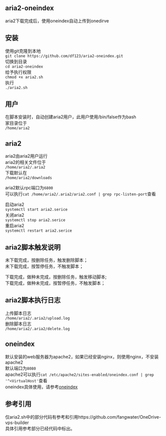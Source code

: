 ## aria2-oneindex
aria2下载完成后，使用oneindex自动上传到onedirve

## 安装
使用git克隆到本地  
```git clone https://github.com/df123/aria2-oneindex.git```  
切换到目录  
```cd aria2-oneindex```  
给予执行权限  
```chmod +x aria2.sh```  
执行  
```./aria2.sh```  

## 用户
在脚本安装时，自动创建aria2用户，此用户使用/bin/false作为bash  
家目录位于  
```/home/aria2```  

## aria2
aria2由aria2用户运行  
aria2的相关文件位于  
```/home/aria2/.aria2```  
下载默认在  
```/home/aria2/downloads```  

aria2默认rpc端口为```6800```  
可以执行```cat /home/aria2/.aria2/aria2.conf | grep rpc-listen-port```查看

启动aria2  
```systemctl start aria2.serice```  
关闭aria2  
```systemctl stop aria2.serice```  
重启aria2  
```systemctl restart aria2.serice```  

## aria2脚本触发说明
未下载完成，按删除任务，触发删除脚本；  
未下载完成，按暂停任务，不触发脚本；  
  
下载完成，做种未完成，按删除任务，触发移动脚本;  
下载完成，做种未完成，按暂停任务，不触发脚本；  

## aria2脚本执行日志
上传脚本日志  
```/home/aria2/.aria2/upload.log```  
删除脚本日志  
```/home/aria2/.aria2/delete.log```  

## oneindex
默认安装的web服务器为apache2，如果已经安装nginx，则使用nginx，不安装apache2   
默认端口为```8080```   
apache2可以执行```cat /etc/apache2/sites-enabled/oneindex.conf | grep '^<VirtualHost'```查看  
oneindex具体使用，请参考[oneindex](https://github.com/donwa/oneindex)  

## 参考引用
仅aria2.sh中的部分代码有参考和引用https://github.com/fangwater/OneDrive-vps-builder  
具体引用参考部分已经代码中标出。

